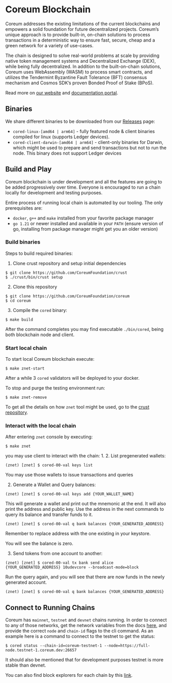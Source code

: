 # Coreum Blockchain

Coreum addresses the existing limitations of the current blockchains and empowers a solid foundation for future decentralized projects.
Coreum’s unique approach is to provide built-in, on-chain solutions to process transactions in a deterministic way to ensure fast, secure, cheap and a green network for a variety of use-cases.

The chain is designed to solve real-world problems at scale by providing native token management systems and Decentralized 
Exchange (DEX), while being fully decentralized. In addition to the built-on-chain solutions, Coreum uses WebAssembly (WASM)
to process smart contracts, and utilizes the Tendermint Byzantine Fault Tolerance (BFT) consensus mechanism and Cosmos SDK’s 
proven Bonded Proof of Stake (BPoS).

Read more on [our website](https://www.coreum.com) and [documentation portal](https://docs.coreum.dev).

## Binaries

We share different binaries to be downloaded from our [Releases](https://github.com/CoreumFoundation/coreum/releases) page:

* `cored-linux-[amd64 | arm64]` - fully featured node & client binaries compiled for linux (supports Ledger devices).
* `cored-client-darwin-[amd64 | arm64]` - client-only binaries for Darwin, which might be used to prepare and send transactions but not to run the node. This binary does not support Ledger devices

## Build and Play

Coreum blockchain is under development and all the features are going to be added progressively over time.
Everyone is encouraged to run a chain locally for development and testing purposes.

Entire process of running local chain is automated by our tooling. The only prerequisites are:
- `docker`, `g++` and `make` installed from your favorite package manager
- `go 1.21` or newer installed and available in your `PATH` (ensure version of go, installing from package manager might get you an older version)

### Build binaries

Steps to build required binaries:
1. Clone crust repository and setup initial dependencies
```
$ git clone https://github.com/CoreumFoundation/crust
$ ./crust/bin/crust setup
```

2. Clone this repository
```
$ git clone https://github.com/CoreumFoundation/coreum
$ cd coreum
```
3. Compile the `cored` binary:
```
$ make build
```

After the command completes you may find executable `./bin/cored`, being both blockchain node and client.

### Start local chain

To start local Coreum blockchain execute:

```
$ make znet-start
```

After a while 3 `cored` validators will be deployed to your docker. 

To stop and purge the testing environment run:

```
$ make znet-remove
```

To get all the details on how `znet` tool might be used, go to the [crust repository](https://github.com/CoreumFoundation/crust).

### Interact with the local chain

After entering `znet` console by executing:

```
$ make znet
```
you may use client to interact with the chain:
1. 
2. List pregenerated wallets:
```
(znet) [znet] $ cored-00-val keys list
```
You may use those wallets to issue transactions and queries

2. Generate a Wallet and Query balances:
```
(znet) [znet] $ cored-00-val keys add {YOUR_WALLET_NAME} 
```
This will generate a wallet and print out the mnemonic at the end. It will also print 
the address and public key. Use the address in the next commands to query its balance
and transfer funds to it.
```
(znet) [znet] $ cored-00-val q bank balances {YOUR_GENERATED_ADDRESS}
```
Remember to replace address with the one existing in your keystore.

You will see the balance is zero.

3. Send tokens from one account to another:
```
(znet) [znet] $ cored-00-val tx bank send alice {YOUR_GENERATED_ADDRESS} 10udevcore --broadcast-mode=block
```
Run the query again, and you will see that there are now funds in the newly generated account.
```
(znet) [znet] $ cored-00-val q bank balances {YOUR_GENERATED_ADDRESS}
```

## Connect to Running Chains
Coreum has `mainnet`, `testnet` and `devnet` chains running. In order to connect to any of those networks, get the
network variables from the docs [here](https://docs.coreum.dev/docs/become-validator/essentials/network-variables), and
provide the correct `node` and `chain-id` flags to the cli command. 
As an example here is a command to connect to the testnet to get the status:

```
$ cored status --chain-id=coreum-testnet-1 --node=https://full-node.testnet-1.coreum.dev:26657
```
It should also be mentioned that for development purposes testnet is more stable than devnet.

You can also find block explorers for each chain by this
[link](https://docs.coreum.dev/docs/tools/blockchain-explorers).
